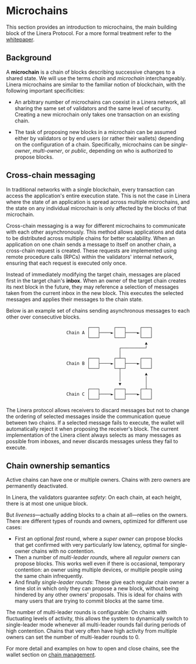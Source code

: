 # Microchains

This section provides an introduction to microchains, the main building block of
the Linera Protocol. For a more formal treatment refer to the
[whitepaper](https://linera.io/whitepaper).

## Background

A **microchain** is a chain of blocks describing successive changes to a shared
state. We will use the terms _chain_ and _microchain_ interchangeably. Linera
microchains are similar to the familiar notion of blockchain, with the following
important specificities:

- An arbitrary number of microchains can coexist in a Linera network, all
  sharing the same set of validators and the same level of security. Creating a
  new microchain only takes one transaction on an existing chain.

- The task of proposing new blocks in a microchain can be assumed either by
  validators or by end users (or rather their wallets) depending on the
  configuration of a chain. Specifically, microchains can be _single-owner_,
  _multi-owner_, or _public_, depending on who is authorized to propose blocks.

## Cross-chain messaging

In traditional networks with a single blockchain, every transaction can access
the application's entire execution state. This is not the case in Linera where
the state of an application is spread across multiple microchains, and the state
on any individual microchain is only affected by the blocks of that microchain.

Cross-chain messaging is a way for different microchains to communicate with
each other asynchronously. This method allows applications and data to be
distributed across multiple chains for better scalability. When an application
on one chain sends a message to itself on another chain, a cross-chain request
is created. These requests are implemented using remote procedure calls (RPCs)
within the validators' internal network, ensuring that each request is executed
only once.

Instead of immediately modifying the target chain, messages are placed first in
the target chain's **inbox**. When an owner of the target chain creates its next
block in the future, they may reference a selection of messages taken from the
current inbox in the new block. This executes the selected messages and applies
their messages to the chain state.

Below is an example set of chains sending asynchronous messages to each other
over consecutive blocks.

```ignore
                               ┌───┐     ┌───┐     ┌───┐
                       Chain A │   ├────►│   ├────►│   │
                               └───┘     └───┘     └───┘
                                                     ▲
                                           ┌─────────┘
                                           │
                               ┌───┐     ┌─┴─┐     ┌───┐
                       Chain B │   ├────►│   ├────►│   │
                               └───┘     └─┬─┘     └───┘
                                           │         ▲
                                           │         │
                                           ▼         │
                               ┌───┐     ┌───┐     ┌─┴─┐
                       Chain C │   ├────►│   ├────►│   │
                               └───┘     └───┘     └───┘
```

The Linera protocol allows receivers to discard messages but not to change the
ordering of selected messages inside the communication queue between two chains.
If a selected message fails to execute, the wallet will automatically reject it
when proposing the receiver's block. The current implementation of the Linera
client always selects as many messages as possible from inboxes, and never
discards messages unless they fail to execute.

## Chain ownership semantics

Active chains can have one or multiple owners. Chains with zero owners are
permanently deactivated.

In Linera, the validators guarantee _safety_: On each chain, at each height,
there is at most one unique block.

But _liveness_—actually adding blocks to a chain at all—relies on the owners.
There are different types of rounds and owners, optimized for different use
cases:

- First an optional _fast_ round, where a _super owner_ can propose blocks that
  get confirmed with very particularly low latency, optimal for single-owner
  chains with no contention.
- Then a number of _multi-leader rounds_, where all _regular owners_ can propose
  blocks. This works well even if there is occasional, temporary contention: an
  owner using multiple devices, or multiple people using the same chain
  infrequently.
- And finally _single-leader rounds_: These give each regular chain owner a time
  slot in which only they can propose a new block, without being hindered by any
  other owners' proposals. This is ideal for chains with many users that are
  trying to commit blocks at the same time.

The number of multi-leader rounds is configurable: On chains with fluctuating
levels of activity, this allows the system to dynamically switch to
single-leader mode whenever all multi-leader rounds fail during periods of high
contention. Chains that very often have high activity from multiple owners can
set the number of multi-leader rounds to 0.

For more detail and examples on how to open and close chains, see the wallet
section on [chain management](wallets.md#opening-a-chain).
